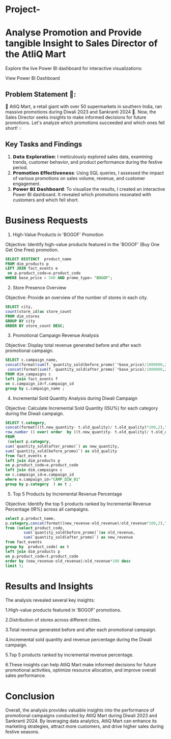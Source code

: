 # Project-
# Analyse Promotion and Provide tangible Insight to Sales Director of the AtliQ Mart

Explore the live Power BI dashboard for interactive visualizations:

View Power BI Dashboard
## Problem Statement 🎯:
🛒 AtliQ Mart, a retail giant with over 50 supermarkets in southern India, ran massive promotions during Diwali 2023 and Sankranti 2024 🎉.
Now, the Sales Director seeks insights to make informed decisions for future promotions. Let's analyze which promotions succeeded and which ones fell short! 💡
## Key Tasks and Findings

 1. 𝗗𝗮𝘁𝗮 𝗘𝘅𝗽𝗹𝗼𝗿𝗮𝘁𝗶𝗼𝗻: I meticulously explored sales data, examining trends, customer behavior, and product performance during the festive period.
 2. 𝗣𝗿𝗼𝗺𝗼𝘁𝗶𝗼𝗻 𝗘𝗳𝗳𝗲𝗰𝘁𝗶𝘃𝗲𝗻𝗲𝘀𝘀: Using SQL queries, I assessed the impact of various promotions on sales volume, revenue, and customer engagement.
 3. 𝗣𝗼𝘄𝗲𝗿 𝗕𝗜 𝗗𝗮𝘀𝗵𝗯𝗼𝗮𝗿𝗱: To visualize the results, I created an interactive Power BI dashboard. It revealed which promotions resonated with customers and which fell short.
# Business Requests
1. High-Value Products in 'BOGOF' Promotion

Objective: Identify high-value products featured in the 'BOGOF' (Buy One Get One Free) promotion.
```sql
SELECT DISTINCT  product_name
FROM dim_products p
LEFT JOIN fact_events e
 on p.product_code=e.product_code
WHERE base_price > 500 AND promo_type= "BOGOF";
```
2. Store Presence Overview
   
Objective: Provide an overview of the number of stores in each city.
```sql
SELECT city,
count(store_id)as store_count
FROM dim_stores
GROUP BY city
ORDER BY store_count DESC;
```
3. Promotional Campaign Revenue Analysis
   
Objective: Display total revenue generated before and after each promotional campaign.
```sql
SELECT c.campaign_name,
concat(format(sum(f.`quantity_sold(before_promo)`*base_price)/1000000,2),'M') as "total_revenue(before_promo)",
 concat(format(sum(f.`quantity_sold(after_promo)`*base_price)/1000000,2),'M') as "total_revenue(after_promo)"
FROM dim_campaigns c
left join fact_events f
on c.campaign_id=f.campaign_id
group by c.campaign_name ; 
```
4. Incremental Sold Quantity Analysis during Diwali Campaign
   
Objective: Calculate Incremental Sold Quantity (ISU%) for each category during the Diwali campaign.
```sql
SELECT t.category,
concat(format(((t.new_quantity- t.old_quality)/ t.old_quality)*100,2),"%") as "ISU(%)",
row_number () over( order  by ((t.new_quantity- t.old_quality)/ t.old_quality) desc) as rank_order 
FROM  
 (select p.category,
sum(`quantity_sold(after_promo)`) as new_quantity,
sum(`quantity_sold(before_promo)`) as old_quality
from fact_events e
left join dim_products p
on p.product_code=e.product_code
left join dim_campaigns c
on c.campaign_id=e.campaign_id
where e.campaign_id="CAMP_DIW_01"
group by p.category  ) as t ;
```
5. Top 5 Products by Incremental Revenue Percentage
   
Objective: Identify the top 5 products ranked by Incremental Revenue Percentage (IR%) across all campaigns.
```sql
select p.product_name,
p.category,concat(format((new_revenue-old_revenue)/old_revenue*100,2),"%") as "IR(%)"
from (select product_code,
        sum(`quantity_sold(before_promo)`)as old_revenue,
        sum(`quantity_sold(after_promo)`) as new_revenue
from fact_events
group by  product_code) as t
left join dim_products p
on p.product_code=t.product_code
order by (new_revenue-old_revenue)/old_revenue*100 desc
limit 5;
```


# Results and Insights
The analysis revealed several key insights:

1.High-value products featured in 'BOGOF' promotions.

2.Distribution of stores across different cities.

3.Total revenue generated before and after each promotional campaign.

4.Incremental sold quantity and revenue percentage during the Diwali campaign.

5.Top 5 products ranked by incremental revenue percentage.

6.These insights can help AtliQ Mart make informed decisions for future promotional activities, optimize resource allocation, and improve overall sales performance.


# Conclusion
Overall, the analysis provides valuable insights into the performance of promotional campaigns conducted by AtliQ Mart during Diwali 2023 and Sankranti 2024.
By leveraging data analytics, AtliQ Mart can enhance its marketing strategies, attract more customers, and drive higher sales during festive seasons.
